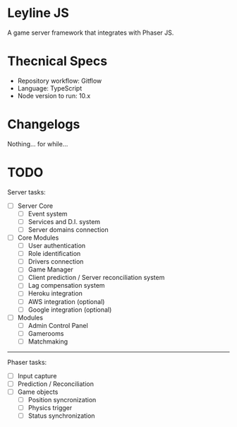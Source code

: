 # Leyline JS

A game server framework that integrates with Phaser JS.

# Thecnical Specs

- Repository workflow: Gitflow
- Language: TypeScript
- Node version to run: 10.x

# Changelogs

Nothing... for while...

# TODO

Server tasks:
- [ ] Server Core
    - [ ] Event system
    - [ ] Services and D.I. system
    - [ ] Server domains connection
- [ ] Core Modules
    - [ ] User authentication
    - [ ] Role identification
    - [ ] Drivers connection
    - [ ] Game Manager
    - [ ] Client prediction / Server reconciliation system
    - [ ] Lag compensation system
    - [ ] Heroku integration
    - [ ] AWS integration (optional)
    - [ ] Google integration (optional)
- [ ] Modules
    - [ ] Admin Control Panel
    - [ ] Gamerooms
    - [ ] Matchmaking

---
Phaser tasks:
- [ ] Input capture
- [ ] Prediction / Reconciliation
- [ ] Game objects
    - [ ] Position syncronization
    - [ ] Physics trigger
    - [ ] Status synchronization